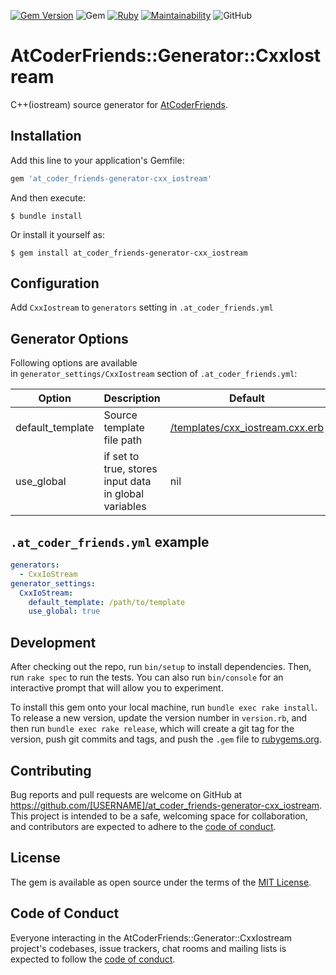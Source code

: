 [![Gem Version](https://badge.fury.io/rb/at_coder_friends-generator-cxx_iostream.svg)](https://badge.fury.io/rb/at_coder_friends-generator-cxx_iostream)
![Gem](https://img.shields.io/gem/dt/at_coder_friends-generator-cxx_iostream)
[![Ruby](https://github.com/nejiko96/at_coder_friends-generator-cxx_iostream/actions/workflows/ruby.yml/badge.svg)](https://github.com/nejiko96/at_coder_friends-generator-cxx_iostream/actions/workflows/ruby.yml)
[![Maintainability](https://api.codeclimate.com/v1/badges/d09d6944c51982d660cd/maintainability)](https://codeclimate.com/github/nejiko96/at_coder_friends-generator-cxx_iostream/maintainability)
![GitHub](https://img.shields.io/github/license/nejiko96/at_coder_friends-generator-cxx_iostream)

# AtCoderFriends::Generator::CxxIostream

C++(iostream) source generator for [AtCoderFriends](https://github.com/nejiko96/at_coder_friends).  

## Installation

Add this line to your application's Gemfile:

```ruby
gem 'at_coder_friends-generator-cxx_iostream'
```

And then execute:

    $ bundle install

Or install it yourself as:

    $ gem install at_coder_friends-generator-cxx_iostream

## Configuration

Add ```CxxIostream``` to ```generators``` setting in ```.at_coder_friends.yml```

## Generator Options

Following options are available  
in ```generator_settings/CxxIostream``` section of ```.at_coder_friends.yml```:

| Option | Description | Default |
|---------|-------------|---------|
|default_template|Source template file path|[/templates/cxx_iostream.cxx.erb](/templates/cxx_iostream.cxx.erb)|
|use_global|if set to true, stores input data in global variables|nil|

## ```.at_coder_friends.yml``` example
  ```YAML
  generators:
    - CxxIoStream
  generator_settings:
    CxxIoStream:
      default_template: /path/to/template
      use_global: true
  ```

## Development

After checking out the repo, run `bin/setup` to install dependencies. Then, run `rake spec` to run the tests. You can also run `bin/console` for an interactive prompt that will allow you to experiment.

To install this gem onto your local machine, run `bundle exec rake install`. To release a new version, update the version number in `version.rb`, and then run `bundle exec rake release`, which will create a git tag for the version, push git commits and tags, and push the `.gem` file to [rubygems.org](https://rubygems.org).

## Contributing

Bug reports and pull requests are welcome on GitHub at https://github.com/[USERNAME]/at_coder_friends-generator-cxx_iostream. This project is intended to be a safe, welcoming space for collaboration, and contributors are expected to adhere to the [code of conduct](https://github.com/[USERNAME]/at_coder_friends-generator-cxx_iostream/blob/master/CODE_OF_CONDUCT.md).


## License

The gem is available as open source under the terms of the [MIT License](https://opensource.org/licenses/MIT).

## Code of Conduct

Everyone interacting in the AtCoderFriends::Generator::CxxIostream project's codebases, issue trackers, chat rooms and mailing lists is expected to follow the [code of conduct](https://github.com/[USERNAME]/at_coder_friends-generator-cxx_iostream/blob/master/CODE_OF_CONDUCT.md).

